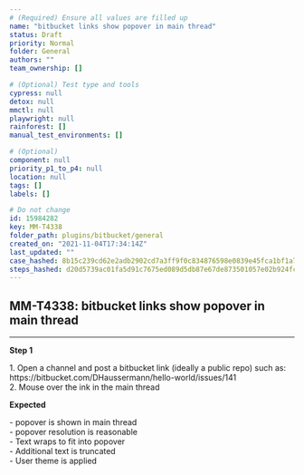 ```yaml
---
# (Required) Ensure all values are filled up
name: "bitbucket links show popover in main thread"
status: Draft
priority: Normal
folder: General
authors: ""
team_ownership: []

# (Optional) Test type and tools
cypress: null
detox: null
mmctl: null
playwright: null
rainforest: []
manual_test_environments: []

# (Optional)
component: null
priority_p1_to_p4: null
location: null
tags: []
labels: []

# Do not change
id: 15984282
key: MM-T4338
folder_path: plugins/bitbucket/general
created_on: "2021-11-04T17:34:14Z"
last_updated: ""
case_hashed: 8b15c239cd62e2adb2902cd7a3ff9f0c834876598e0839e45fca1bf1a7e1ab24e9b3004989c7b1ed647648ce22ca97f4
steps_hashed: d20d5739ac01fa5d91c7675ed089d5db87e67de873501057e02b924fc97a7960dee2b4594d401158e317d5ee586a17b0
---
```


## MM-T4338: bitbucket links show popover in main thread

---

**Step 1**

1\. Open a channel and post a bitbucket link (ideally a public repo) such as: https\://bitbucket.com/DHaussermann/hello-world/issues/141\
2\. Mouse over the ink in the main thread

**Expected**

\- popover is shown in main thread\
\- popover resolution is reasonable\
\- Text wraps to fit into popover\
\- Additional text is truncated\
\- User theme is applied
